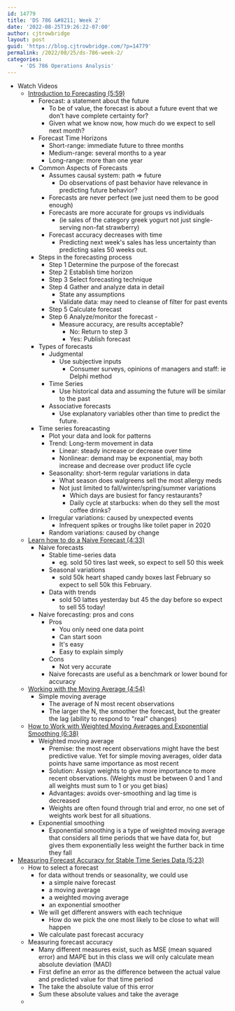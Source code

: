 ```yaml
---
id: 14779
title: 'DS 786 &#8211; Week 2'
date: '2022-08-25T19:26:22-07:00'
author: cjtrowbridge
layout: post
guid: 'https://blog.cjtrowbridge.com/?p=14779'
permalink: /2022/08/25/ds-786-week-2/
categories:
    - 'DS 786 Operations Analysis'
---
```


- Watch Videos
    - [Introduction to Forecasting (5:59)](https://www.youtube.com/watch?v=Z6e8iGIJgd0&feature=youtu.be)
        - Forecast: a statement about the future
            - To be of value, the forecast is about a future event that we don't have complete certainty for?
            - Given what we know now, how much do we expect to sell next month?
        - Forecast Time Horizons
            - Short-range: immediate future to three months
            - Medium-range: several months to a year
            - Long-range: more than one year
        - Common Aspects of Forecasts
            - Assumes causal system: path =&gt; future
                - Do observations of past behavior have relevance in predicting future behavior?
            - Forecasts are never perfect (we just need them to be good enough)
            - Forecasts are more accurate for groups vs individuals
                - (ie sales of the category greek yogurt not just single-serving non-fat strawberry)
            - Forecast accuracy decreases with time
                - Predicting next week's sales has less uncertainty than predicting sales 50 weeks out.
        - Steps in the forecasting process
            - Step 1 Determine the purpose of the forecast
            - Step 2 Establish time horizon
            - Step 3 Select forecasting technique
            - Step 4 Gather and analyze data in detail
                - State any assumptions
                - Validate data: may need to cleanse of filter for past events
            - Step 5 Calculate forecast
            - Step 6 Analyze/monitor the forecast - 
                - Measure accuracy, are results acceptable?
                    - No: Return to step 3
                    - Yes: Publish forecast
        - Types of forecasts
            - Judgmental
                - Use subjective inputs
                    - Consumer surveys, opinions of managers and staff: ie Delphi method
            - Time Series
                - Use historical data and assuming the future will be similar to the past
            - Associative forecasts
                - Use explanatory variables other than time to predict the future.
        - Time series foreacasting
            - Plot your data and look for patterns
            - Trend: Long-term movement in data
                - Linear: steady increase or decrease over time
                - Nonlinear: demand may be exponential, may both increase and decrease over product life cycle
            - Seasonality: short-term regular variations in data
                - What season does walgreens sell the most allergy meds
                - Not just limited to fall/winter/spring/summer variations
                    - Which days are busiest for fancy restaurants?
                    - Daily cycle at starbucks: when do they sell the most coffee drinks?
            - Irregular variations: caused by unexpected events
                - Infrequent spikes or troughs like toilet paper in 2020
            - Random variations: caused by change
    - [Learn how to do a Naive Forecast (4:33)](https://youtu.be/Uha-JEMXZG0)
        - Naive forecasts
            - Stable time-series data
                - eg. sold 50 tires last week, so expect to sell 50 this week
            - Seasonal variations
                - sold 50k heart shaped candy boxes last February so expect to sell 50k this February.
            - Data with trends
                - sold 50 lattes yesterday but 45 the day before so expect to sell 55 today!
        - Naive forecasting: pros and cons
            - Pros
                - You only need one data point
                - Can start soon
                - It's easy
                - Easy to explain simply
            - Cons
                - Not very accurate
            - Naive forecasts are useful as a benchmark or lower bound for accuracy
    - [Working with the Moving Average (4:54)](https://youtu.be/A2u1EPncLJg)
        - Simple moving average
            - The average of N most recent observations
            - The larger the N, the smoother the forecast, but the greater the lag (ability to respond to "real" changes)
    - [How to Work with Weighted Moving Averages and Exponential Smoothing (6:38)](https://www.youtube.com/watch?v=Qmxlus_E_l8)
        - Weighted moving average
            - Premise: the most recent observations might have the best predictive value. Yet for simple moving averages, older data points have same importance as most recent
            - Solution: Assign weights to give more importance to more recent observations. (Weights must be between 0 and 1 and all weights must sum to 1 or you get bias)
            - Advantages: avoids over-smoothing and lag time is decreased
            - Weights are often found through trial and error, no one set of weights work best for all situations.
        - Exponential smoothing
            - Exponential smoothing is a type of weighted moving average that considers all time periods that we have data for, but gives them exponentially less weight the further back in time they fall
- [Measuring Forecast Accuracy for Stable Time Series Data (5:23)](https://youtu.be/fmSzST1ivgA)
    - How to select a forecast
        - for data without trends or seasonality, we could use
            - a simple naive forecast
            - a moving average
            - a weighted moving average
            - an exponential smoother
        - We will get different answers with each technique
            - How do we pick the one most likely to be close to what will happen
        - We calculate past forecast accuracy
    - Measuring forecast accuracy
        - Many different measures exist, such as MSE (mean squared error) and MAPE but in this class we will only calculate mean absolute deviation (MAD)
        - First define an error as the difference between the actual value and predicted value for that time period
        - The take the absolute value of this error
        - Sum these absolute values and take the average
    -